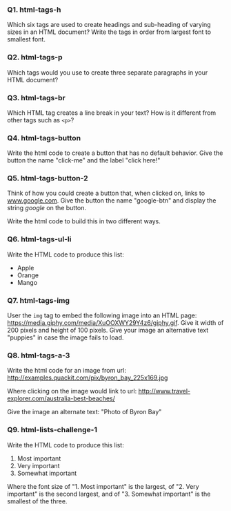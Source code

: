 <!-- @acxbank html-tags-h -->
### Q1. html-tags-h

Which six tags are used to create headings and sub-heading of varying sizes in an HTML document?
Write the tags in order from largest font to smallest font.
<!-- end @acxbank -->
<!-- @acxbank html-tags-p -->
### Q2. html-tags-p

Which tags would you use to create three separate paragraphs in your HTML document?
<!-- end @acxbank -->
<!-- @acxbank html-tags-br -->
### Q3. html-tags-br

Which HTML tag creates a line break in your text? How is it different from other tags such as `<p>`?
<!-- end @acxbank -->
<!-- @acxbank html-tags-button -->
### Q4. html-tags-button

Write the html code to create a button that has no default behavior. Give the button the name "click-me" and the label "click here!"
<!-- end @acxbank -->
<!-- @acxbank html-tags-button-2 -->
### Q5. html-tags-button-2

Think of how you could create a button that, when clicked on, links to www.google.com. Give the button the name "google-btn" and display the string *google* on the button.

Write the html code to build this in two different ways.
<!-- end @acxbank -->
<!-- @acxbank html-tags-ul-li -->
### Q6. html-tags-ul-li

Write the HTML code to produce this list:
* Apple
* Orange
* Mango

<!-- end @acxbank -->
<!-- @acxbank html-tags-img -->
### Q7. html-tags-img

User the `img` tag to embed the following image into an HTML page: https://media.giphy.com/media/XuOOXWY29Y4z6/giphy.gif. Give it width of 200 pixels and height of 100 pixels. Give your image an alternative text "puppies" in case the image fails to load.
<!-- end @acxbank -->
<!-- @acxbank html-tags-a-3 -->
### Q8. html-tags-a-3

Write the html code for an image from url: http://examples.quackit.com/pix/byron_bay_225x169.jpg

Where clicking on the image would link to url:
http://www.travel-explorer.com/australia-best-beaches/

Give the image an alternate text: "Photo of Byron Bay"
<!-- end @acxbank -->
<!-- @acxbank html-lists-challenge-1 -->
### Q9. html-lists-challenge-1

Write the HTML code to produce this list:
1. Most important
2. Very important
3. Somewhat important

Where the font size of "1. Most important" is the largest, of "2. Very important" is the second largest,
and of "3. Somewhat important" is the smallest of the three.
<!-- end @acxbank -->
